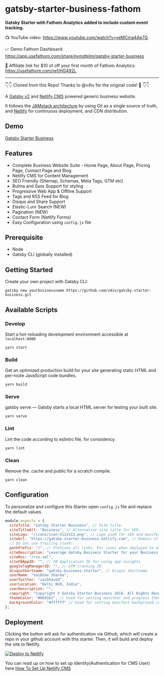 # gatsby-starter-business-fathom

**Gatsby Starter with Fathom Analytics added to include custom event tracking.**

📺 YouTube video: https://www.youtube.com/watch?v=yeMCma4Ae7Q

📈 Demo Fathom Dashboard: https://app.usefathom.com/share/nymdtplm/gatsby-starter-business

🤝 Affiliate link for \$10 of off your first month of Fathom Analytics: https://usefathom.com/ref/HG492L

---

:point_down::point_down: Cloned from this Repo! Thanks to @v4iv for the original code! :pray: :point_down::point_down:

A [Gatsby v2](https://www.gatsbyjs.org/) and [Netlify CMS](https://www.netlifycms.org) powered generic business website.

It follows the [JAMstack architecture](https://jamstack.org) by using Git as a single source of truth, and [Netlify](https://www.netlify.com) for continuous deployment, and CDN distribution.

## Demo

[Gatsby Starter Business](https://gatsby-starter-business.netlify.com)

## Features

- Complete Business Website Suite - Home Page, About Page, Pricing Page, Contact Page and Blog
- Netlify CMS for Content Management
- SEO Friendly (Sitemap, Schemas, Meta Tags, GTM etc)
- Bulma and Sass Support for styling
- Progressive Web App & Offline Support
- Tags and RSS Feed for Blog
- Disqus and Share Support
- Elastic-Lunr Search (NEW)
- Pagination (NEW)
- Contact Form (Netlify Forms)
- Easy Configuration using `config.js` file

## Prerequisite

- Node
- Gatsby CLI (globally installed)

## Getting Started

Create your own project with Gatsby CLI:

```shell
gatsby new yourbusinessname https://github.com/v4iv/gatsby-starter-business.git
```

## Available Scripts

### Develop

Start a hot-reloading development environment accessible at `localhost:8000`

```shell
yarn start
```

### Build

Get an optimized production build for your site generating static HTML and per-route JavaScript code bundles.

```shell
yarn build
```

### Serve

gatsby serve — Gatsby starts a local HTML server for testing your built site.

```shell
yarn serve
```

### Lint

Lint the code according to eslintrc file, for consistency.

```shell
yarn lint
```

### Clean

Remove the .cache and public for a scratch compile.

```shell
yarn clean
```

## Configuration

To personalize and configure this Starter open `config.js` file and replace the default values.

```javascript
module.exports = {
  siteTitle: "Gatsby Starter Business", // Site title.
  siteTitleAlt: "Business", // Alternative site title for SEO.
  siteLogo: "/icons/icon-512x512.png", // Logo used for SEO and manifest.
  siteUrl: "https://gatsby-starter-business.netlify.com", // Domain of your website without pathPrefix.
  // Do not use trailing slash!
  pathPrefix: "/", // Prefixes all links. For cases when deployed to example.github.io/gatsby-starter-business/.
  siteDescription: "Leverage Gatsby Business Starter for your Business.", // Website description used for RSS feeds/meta description tag.
  siteRss: "/rss.xml",
  siteFBAppID: "", // FB Application ID for using app insights
  googleTagManagerID: "", // GTM tracking ID.
  disqusShortname: "gatsby-business-starter", // Disqus shortname.
  userName: "Vaibhav Sharma",
  userTwitter: "vaibhaved",
  userLocation: "Delhi NCR, India",
  userDescription: "",
  copyright: "Copyright © Gatsby Starter Business 2018. All Rights Reserved.", // Copyright string for the footer of the website and RSS feed.
  themeColor: "#00d1b2", // Used for setting manifest and progress theme colors.
  backgroundColor: "#ffffff" // Used for setting manifest background color.
};
```

## Deployment

Clicking the button will ask for authentication via Github, which will create a repo in your github account with this starter. Then, it will build and deploy the site to Netlify.

<a href="https://app.netlify.com/start/deploy?repository=https://github.com/v4iv/gatsby-starter-business&amp;stack=cms"><img src="https://www.netlify.com/img/deploy/button.svg" alt="Deploy to Netlify"></a>

You can read up on how to set up Identity(Authentication for CMS User) here [How To Set Up Netlify CMS](https://www.netlifycms.org/docs/add-to-your-site/)
